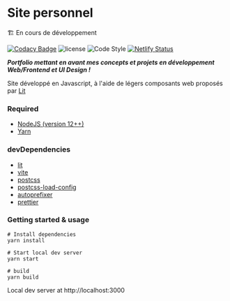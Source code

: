 # Site personnel

🏗️ En cours de développement

[![Codacy Badge](https://app.codacy.com/project/badge/Grade/31a54616b87f443bbb25a93566ae5e52)](https://www.codacy.com/gh/maxime-rl/portfolio/dashboard?utm_source=github.com&utm_medium=referral&utm_content=maxime-rl/portfolio&utm_campaign=Badge_Grade)
![license](https://badgen.net/github/license/maxime-rl/react-modal-mrl)
![Code Style](https://img.shields.io/badge/code_style-prettier-blue.svg)
[![Netlify Status](https://api.netlify.com/api/v1/badges/acce1ef9-b922-4265-ba0e-dfe6158f4d8d/deploy-status)](https://app.netlify.com/sites/maxime-robil-lepretre/deploys)

**_Portfolio mettant en avant mes concepts et projets en développement Web/Frontend et UI Design !_**

Site développé en Javascript, à l'aide de légers composants web proposés par [Lit](https://lit.dev/)

### Required

- [NodeJS (version 12++)](https://nodejs.org/en/)
- [Yarn](https://yarnpkg.com/)

### devDependencies

- [lit](https://lit.dev/docs/getting-started/)
- [vite](https://vitejs.dev/guide/)
- [postcss](https://postcss.org/)
- [postcss-load-config](https://github.com/postcss/postcss-load-config)
- [autoprefixer](https://github.com/postcss/autoprefixer)
- [prettier](https://prettier.io/docs/en/index.html)

### Getting started & usage

```
# Install dependencies
yarn install

# Start local dev server
yarn start

# build
yarn build
```

Local dev server at http://localhost:3000
